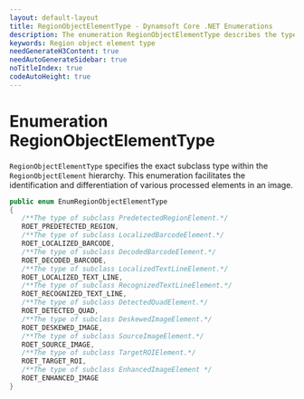 ```yaml
---
layout: default-layout
title: RegionObjectElementType - Dynamsoft Core .NET Enumerations
description: The enumeration RegionObjectElementType describes the types of RegionObjectElement for .NET Edition.
keywords: Region object element type
needGenerateH3Content: true
needAutoGenerateSidebar: true
noTitleIndex: true
codeAutoHeight: true
---
```


# Enumeration RegionObjectElementType

`RegionObjectElementType` specifies the exact subclass type within the `RegionObjectElement` hierarchy. This enumeration facilitates the identification and differentiation of various processed elements in an image.

```csharp
public enum EnumRegionObjectElementType
{
   /**The type of subclass PredetectedRegionElement.*/
   ROET_PREDETECTED_REGION,
   /**The type of subclass LocalizedBarcodeElement.*/
   ROET_LOCALIZED_BARCODE,
   /**The type of subclass DecodedBarcodeElement.*/
   ROET_DECODED_BARCODE,
   /**The type of subclass LocalizedTextLineElement.*/
   ROET_LOCALIZED_TEXT_LINE,
   /**The type of subclass RecognizedTextLineElement.*/
   ROET_RECOGNIZED_TEXT_LINE,
   /**The type of subclass DetectedQuadElement.*/
   ROET_DETECTED_QUAD,
   /**The type of subclass DeskewedImageElement.*/
   ROET_DESKEWED_IMAGE,
   /**The type of subclass SourceImageElement.*/
   ROET_SOURCE_IMAGE,
   /**The type of subclass TargetROIElement.*/
   ROET_TARGET_ROI,
   /**The type of subclass EnhancedImageElement */
   ROET_ENHANCED_IMAGE
}
```